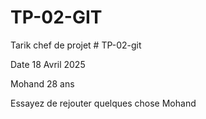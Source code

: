 # TP-02-GIT
Tarik chef de projet # TP-02-git


Date 18 Avril 2025


Mohand 28 ans  

Essayez de rejouter quelques chose Mohand